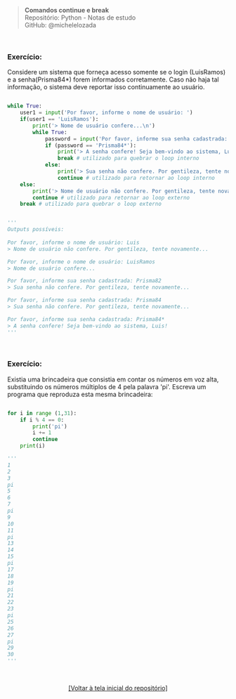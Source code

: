 > **Comandos continue e break**  
> Repositório: Python - Notas de estudo     
> GitHub: @michelelozada
&nbsp;
     
&nbsp;  

### Exercício:
Considere um sistema que forneça acesso somente se o login (LuisRamos) e a senha(Prisma84*) forem informados corretamente.
Caso não haja tal informação, o sistema deve reportar isso continuamente ao usuário.  

```py

while True:
	user1 = input('Por favor, informe o nome de usuário: ')
	if(user1 == 'LuisRamos'):
		print('> Nome de usuário confere...\n')
		while True:
			password = input('Por favor, informe sua senha cadastrada: ')
			if (password == 'Prisma84*'):
				print('> A senha confere! Seja bem-vindo ao sistema, Luis!')
				break # utilizado para quebrar o loop interno
			else:
				print('> Sua senha não confere. Por gentileza, tente novamente...\n')
				continue # utilizado para retornar ao loop interno
	else:
		print('> Nome de usuário não confere. Por gentileza, tente novamente...\n')
		continue # utilizado para retornar ao loop externo
	break # utilizado para quebrar o loop externo


''' 
Outputs possíveis:
 
Por favor, informe o nome de usuário: Luis
> Nome de usuário não confere. Por gentileza, tente novamente...

Por favor, informe o nome de usuário: LuisRamos
> Nome de usuário confere...

Por favor, informe sua senha cadastrada: Prisma82
> Sua senha não confere. Por gentileza, tente novamente...

Por favor, informe sua senha cadastrada: Prisma84
> Sua senha não confere. Por gentileza, tente novamente...

Por favor, informe sua senha cadastrada: Prisma84*
> A senha confere! Seja bem-vindo ao sistema, Luis!
'''
```

&nbsp; 

### Exercício:
Existia uma brincadeira que consistia em contar os números em voz alta, substituindo os números múltiplos de 4 pela 
palavra 'pi'. Escreva um programa que reproduza esta mesma brincadeira:  
```py 

for i in range (1,31):
	if i % 4 == 0:
		print('pi')
		i += 1
		continue
	print(i)

'''
1
2
3
pi
5
6
7
pi
9
10
11
pi
13
14
15
pi
17
18
19
pi
21
22
23
pi
25
26
27
pi
29
30
'''
```

&nbsp;

<div align="center">
<a href="https://github.com/michelelozada/Python-Study-Notes">[Voltar à tela inicial do repositório]</a>
</div>
